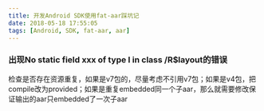 ```yaml
---
title: 开发Android SDK使用fat-aar踩坑记
date: 2018-05-18 17:55:05
tags: [Android, SDK, fat-aar, aar]
---
```


### 出现No static field xxx of type I in class /R$layout的错误

检查是否存在资源重复，如果是v7包的，尽量考虑不引用v7包；如果是v4包，把compile改为provided；如果是重复embedded同一个子aar，那么就需要修改保证输出的aar只embedded了一次子aar
